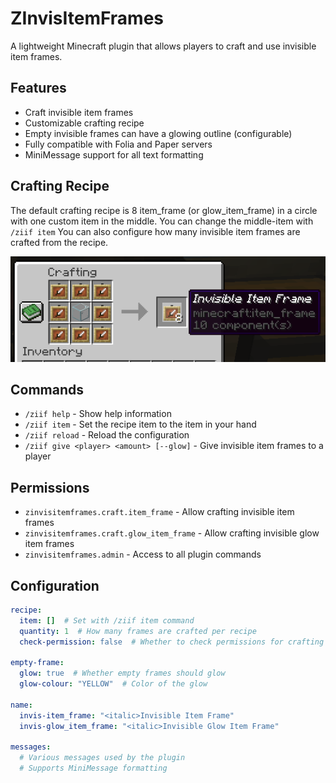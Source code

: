 # ZInvisItemFrames

A lightweight Minecraft plugin that allows players to craft and use invisible item frames.

## Features

- Craft invisible item frames
- Customizable crafting recipe
- Empty invisible frames can have a glowing outline (configurable)
- Fully compatible with Folia and Paper servers
- MiniMessage support for all text formatting

## Crafting Recipe

The default crafting recipe is 8 item_frame (or glow_item_frame) in a circle with one custom item in the middle.
You can change the middle-item with `/ziif item`
You can also configure how many invisible item frames are crafted from the recipe.

![Crafting Recipe](recipe_demo.png)

## Commands

- `/ziif help` - Show help information
- `/ziif item` - Set the recipe item to the item in your hand
- `/ziif reload` - Reload the configuration
- `/ziif give <player> <amount> [--glow]` - Give invisible item frames to a player

## Permissions

- `zinvisitemframes.craft.item_frame` - Allow crafting invisible item frames
- `zinvisitemframes.craft.glow_item_frame` - Allow crafting invisible glow item frames
- `zinvisitemframes.admin` - Access to all plugin commands

## Configuration

```yaml
recipe:
  item: []  # Set with /ziif item command
  quantity: 1  # How many frames are crafted per recipe
  check-permission: false  # Whether to check permissions for crafting

empty-frame:
  glow: true  # Whether empty frames should glow
  glow-colour: "YELLOW"  # Color of the glow

name:
  invis-item_frame: "<italic>Invisible Item Frame"
  invis-glow_item_frame: "<italic>Invisible Glow Item Frame"

messages:
  # Various messages used by the plugin
  # Supports MiniMessage formatting


